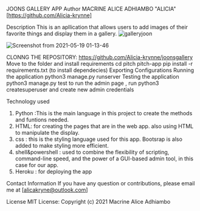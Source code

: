 JOONS GALLERY APP 
Author
MACRINE ALICE ADHIAMBO "ALICIA"[https://github.com/Alicia-krynne]

Description
This is an apllication that allows users to   add images of their  favorite things and display them in a gallery. 
![galleryjoon](https://user-images.githubusercontent.com/78471467/118897209-76495780-b912-11eb-8042-8fe64db49fce.png)

![Screenshot from 2021-05-19 01-13-46](https://user-images.githubusercontent.com/78471467/118732504-23ed3580-b843-11eb-8b6d-43ec92e4f267.png)

CLONNG THE  REPOSITORY:
https://github.com/Alicia-krynne/joonsgallery
Move to the folder and install requirements
cd pitch pitch-app
pip install -r requirements.txt (to  install dependecies)
Exporting Configurations
Running the application
python3 manage.py runserver
Testing the application
python3 manage.py test
to  run  the  admin page , run python3 createsuperuser and  create new  admin  credentials


Technology used
1. Python :This is the main language in this project to create the methods and funtions needed. 
2. HTML: for creating the pages that are in the web app. also using HTML to manipulate the display. 
3. css : this is the styling language used for this app. Bootsrap is also added to make styling more efficient. 
4. shell&powershell : used to combine the flexibility of scripting, command-line speed, and the power of a GUI-based admin tool, in this case for our app.
5. Heroku :  for deploying the  app 


Contact Information
If you have any question or contributions, please email me at [alicakryne@outlook.com]

License
MIT License:
Copyright (c) 2021 Macrine Alice Adhiambo
